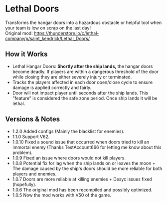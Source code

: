 # Lethal Doors
Transforms the hangar doors into a hazardous obstacle or helpful tool when your team is low on scrap on the last day!\
Original mod: https://thunderstore.io/c/lethal-company/p/saint_kendrick/Lethal_Doors/

## How it Works
- Lethal Hangar Doors: **Shortly after the ship lands,** the hangar doors become deadly. If players are within a dangerous threshold of the door while closing they are either severely injury or terminated.
- Tracks the players affected in each door open/close cycle to ensure damage is applied correctly and fairly.
- Door will not impact player until seconds after the ship lands. This "feature" is considered the safe zone period. Once ship lands it will be lethal. 

## Versions & Notes
- 1.2.0 Added configs (Mainly the blacklist for enemies).
- 1.1.0 Support V62.
- 1.0.10 Fixed a sound issue that occurred when doors tried to kill an immortal enemy (Thanks TestAccount666 for letting me know about this problem).
- 1.0.9 Fixed an issue where doors would not kill players.
- 1.0.8 Potential fix for lag when the ship lands on or leaves the moon + The damage caused by the ship's doors should be more reliable for both players and enemies.
- 1.0.7 Doors are more reliable at killing enemies + Desyc issues fixed (hopefully).
- 1.0.6 The original mod has been recompiled and possibly optimized.
- 1.0.5 Now the mod works with V50 of the game.